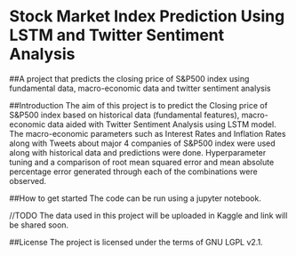 # Stock Market Index Prediction Using LSTM and Twitter Sentiment Analysis

##A project that predicts the closing price of S&P500 index using fundamental data, macro-economic data and twitter sentiment analysis

##Introduction
The aim of this project is to predict the Closing price of S&P500 index based on historical data (fundamental features), macro-economic data aided with Twitter Sentiment Analysis using LSTM model. The macro-economic parameters such as Interest Rates and Inflation Rates along with Tweets about major 4 companies of S&P500 index were used along with historical data and predictions were done. Hyperparameter tuning and a comparison of root mean squared error and mean 
absolute percentage error generated through each of the combinations were observed.

##How to get started
The code can be run using a jupyter notebook. 

//TODO
The data used in this project will be uploaded in Kaggle and link will be shared soon.

##License
The project is licensed under the terms of GNU LGPL v2.1.
